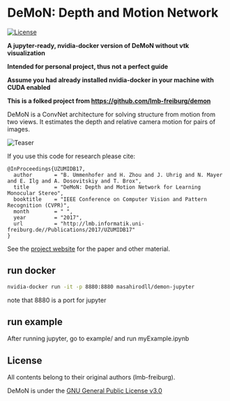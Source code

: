 # DeMoN: Depth and Motion Network

[![License](https://img.shields.io/badge/license-GPLv3-blue.svg)](LICENSE)

**A jupyter-ready, nvidia-docker version of DeMoN without vtk visualization**

**Intended for personal project, thus not a perfect guide**

**Assume you had already installed nvidia-docker in your machine with CUDA enabled**

**This is a folked project from https://github.com/lmb-freiburg/demon**

DeMoN is a ConvNet architecture for solving structure from motion from two views.
It estimates the depth and relative camera motion for pairs of images.

![Teaser](teaser.png)

If you use this code for research please cite:
   
    @InProceedings{UZUMIDB17,
      author       = "B. Ummenhofer and H. Zhou and J. Uhrig and N. Mayer and E. Ilg and A. Dosovitskiy and T. Brox",
      title        = "DeMoN: Depth and Motion Network for Learning Monocular Stereo",
      booktitle    = "IEEE Conference on Computer Vision and Pattern Recognition (CVPR)",
      month        = " ",
      year         = "2017",
      url          = "http://lmb.informatik.uni-freiburg.de//Publications/2017/UZUMIDB17"
    }

See the [project website](https://lmb.informatik.uni-freiburg.de/people/ummenhof/depthmotionnet) for the paper and other material.

## run docker

```bash
nvidia-docker run -it -p 8880:8880 masahirodll/demon-jupyter
```

note that 8880 is a port for jupyter

## run example

After running jupyter, go to example/ and run myExample.ipynb

## License

All contents belong to their original authors (lmb-freiburg).

DeMoN is under the [GNU General Public License v3.0](LICENSE.txt)

